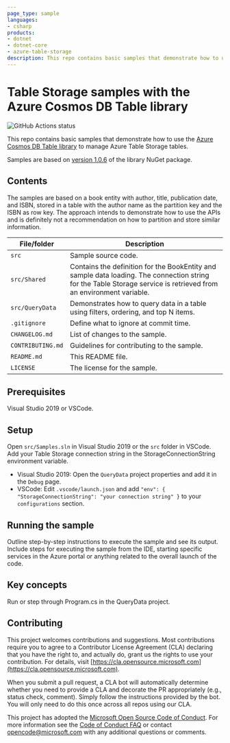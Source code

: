 ```yaml
---
page_type: sample
languages:
- csharp
products:
- dotnet
- dotnet-core
- azure-table-storage
description: This repo contains basic samples that demonstrate how to use the Azure Cosmos DB Table library to manage Azure Table Storage tables.
---
```


# Table Storage samples with the Azure Cosmos DB Table library

![GitHub Actions status](https://github.com/CodeRunRepeat/table-storage-samples-csharp-2/workflows/build/badge.svg)

This repo contains basic samples that demonstrate how to use the [Azure Cosmos DB Table library](https://docs.microsoft.com/en-us/azure/cosmos-db/table-sdk-dotnet-standard) to manage Azure Table Storage tables.

Samples are based on [version 1.0.6](https://www.nuget.org/packages/Microsoft.Azure.Cosmos.Table/1.0.6) of the library NuGet package.

## Contents

The samples are based on a book entity with author, title, publication date, and ISBN, stored in a table with the author name
as the partition key and the ISBN as row key. The approach intends to demonstrate how to use the APIs and is definitely not
a recommendation on how to partition and store similar information.

| File/folder       | Description                                |
|-------------------|--------------------------------------------|
| `src`             | Sample source code.                        |
| `src/Shared`      | Contains the definition for the BookEntity and sample data loading. The connection string for the Table Storage service is retrieved from an environment variable. |
| `src/QueryData`    | Demonstrates how to query data in a table using filters, ordering, and top N items. |
| `.gitignore`      | Define what to ignore at commit time.      |
| `CHANGELOG.md`    | List of changes to the sample.             |
| `CONTRIBUTING.md` | Guidelines for contributing to the sample. |
| `README.md`       | This README file.                          |
| `LICENSE`         | The license for the sample.                |

## Prerequisites

Visual Studio 2019 or VSCode.

## Setup

Open `src/Samples.sln` in Visual Studio 2019 or the `src` folder in VSCode.
Add your Table Storage connection string in the StorageConnectionString environment variable.

* Visual Studio 2019: Open the `QueryData` project properties and add it in the `Debug` page.
* VSCode: Edit `.vscode/launch.json` and add `"env": { "StorageConnectionString": "your connection string" }` to your `configurations` section.

## Running the sample

Outline step-by-step instructions to execute the sample and see its output. Include steps for executing the sample from the IDE, starting specific services in the Azure portal or anything related to the overall launch of the code.

## Key concepts

Run or step through Program.cs in the QueryData project.

## Contributing

This project welcomes contributions and suggestions.  Most contributions require you to agree to a
Contributor License Agreement (CLA) declaring that you have the right to, and actually do, grant us
the rights to use your contribution. For details, visit [https://cla.opensource.microsoft.com](https://cla.opensource.microsoft.com).

When you submit a pull request, a CLA bot will automatically determine whether you need to provide
a CLA and decorate the PR appropriately (e.g., status check, comment). Simply follow the instructions
provided by the bot. You will only need to do this once across all repos using our CLA.

This project has adopted the [Microsoft Open Source Code of Conduct](https://opensource.microsoft.com/codeofconduct/).
For more information see the [Code of Conduct FAQ](https://opensource.microsoft.com/codeofconduct/faq/) or
contact [opencode@microsoft.com](mailto:opencode@microsoft.com) with any additional questions or comments.
